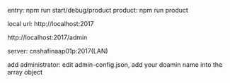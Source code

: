 entry:
npm run start/debug/product
product: npm run product

local url:
http://localhost:2017

http://localhost:2017/admin

server: cnshafinaap01p:2017(LAN)


add administrator:
edit admin-config.json, add your doamin name into the array object
